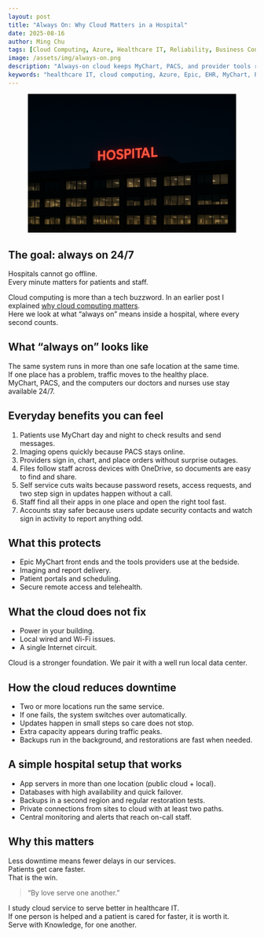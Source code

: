 ```yaml
---
layout: post
title: "Always On: Why Cloud Matters in a Hospital"
date: 2025-08-16
author: Ming Chu
tags: [Cloud Computing, Azure, Healthcare IT, Reliability, Business Continuity]
image: /assets/img/always-on.png
description: "Always-on cloud keeps MyChart, PACS, and provider tools running 24/7 so patients get faster care without delays."
keywords: "healthcare IT, cloud computing, Azure, Epic, EHR, MyChart, PACS, uptime, reliability, disaster recovery, OneDrive"
---
```


<figure class="post-hero">
  <img src="/assets/img/always-on.png" alt="Hospital lit at night. Systems stay online for patient care.">
</figure>

## The goal: always on 24/7

Hospitals cannot go offline.  
Every minute matters for patients and staff.  

Cloud computing is more than a tech buzzword. In an earlier post I explained [why cloud computing matters](https://mingislight.com/2025/04/28/why-cloud-computing-matters-az-900.html).  
Here we look at what “always on” means inside a hospital, where every second counts.

## What “always on” looks like

The same system runs in more than one safe location at the same time.  
If one place has a problem, traffic moves to the healthy place.  
MyChart, PACS, and the computers our doctors and nurses use stay available 24/7.

## Everyday benefits you can feel

1. Patients use MyChart day and night to check results and send messages.  
2. Imaging opens quickly because PACS stays online.  
3. Providers sign in, chart, and place orders without surprise outages.  
4. Files follow staff across devices with OneDrive, so documents are easy to find and share.  
5. Self service cuts waits because password resets, access requests, and two step sign in updates happen without a call.  
6. Staff find all their apps in one place and open the right tool fast.  
7. Accounts stay safer because users update security contacts and watch sign in activity to report anything odd.  

## What this protects

- Epic MyChart front ends and the tools providers use at the bedside.  
- Imaging and report delivery.  
- Patient portals and scheduling.  
- Secure remote access and telehealth.

## What the cloud does not fix

- Power in your building.  
- Local wired and Wi-Fi issues.  
- A single Internet circuit.

Cloud is a stronger foundation. We pair it with a well run local data center.

## How the cloud reduces downtime

- Two or more locations run the same service.  
- If one fails, the system switches over automatically.  
- Updates happen in small steps so care does not stop.  
- Extra capacity appears during traffic peaks.  
- Backups run in the background, and restorations are fast when needed.

## A simple hospital setup that works

- App servers in more than one location (public cloud + local).  
- Databases with high availability and quick failover.  
- Backups in a second region and regular restoration tests.  
- Private connections from sites to cloud with at least two paths.  
- Central monitoring and alerts that reach on-call staff.

## Why this matters

Less downtime means fewer delays in our services.  
Patients get care faster.  
That is the win.

> “By love serve one another.”

I study cloud service to serve better in healthcare IT.  
If one person is helped and a patient is cared for faster, it is worth it.  
Serve with Knowledge, for one another.

